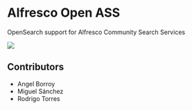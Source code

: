 # Alfresco Open ASS

OpenSearch support for Alfresco Community Search Services

![](docs/coverage.png)

## Contributors
* Angel Borroy
* Miguel Sánchez
* Rodrigo Torres

